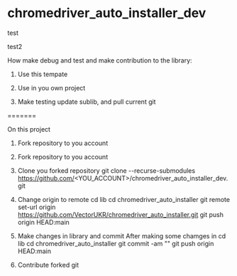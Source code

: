 # chromedriver_auto_installer_dev

test

test2

How make debug and test and make contribution to the library:

1. Use this tempate
2. Use in you own project

1. Make testing update sublib, and pull current git
 
=======

On this project
1. Fork repository to you account
2. Fork repository to you account

2. Clone you forked repository
git clone --recurse-submodules https://github.com/<YOU_ACCOUNT>/chromedriver_auto_installer_dev.git

3. Change origin to remote
cd lib
cd chromedriver_auto_installer
git remote set-url origin https://github.com/VectorUKR/chromedriver_auto_installer.git
git push origin HEAD:main


3. Make changes in library and commit After making some chamges in 
cd lib
cd chromedriver_auto_installer
git commit -am "<YouComment>"
git push origin HEAD:main

4. Contribute forked git